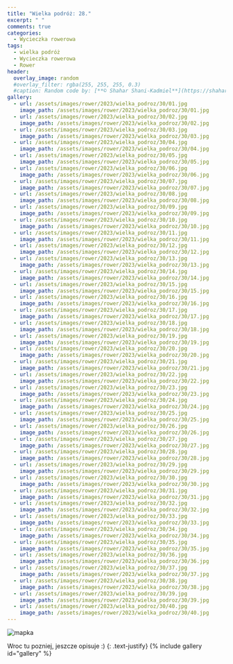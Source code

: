 ```yaml
---
title: "Wielka podróż: 28."
excerpt: " "
comments: true
categories:
  - Wycieczka rowerowa
tags:
  - wielka podróż
  - Wycieczka rowerowa
  - Rower
header:
  overlay_image: random
  #overlay_filter: rgba(255, 255, 255, 0.3)
  #caption: Random code by: [**© Shahar Shani-Kadmiel**](https://shaharkadmiel.github.io)"
gallery:
  - url: /assets/images/rower/2023/wielka_podroz/30/01.jpg
    image_path: /assets/images/rower/2023/wielka_podroz/30/01.jpg
  - url: /assets/images/rower/2023/wielka_podroz/30/02.jpg
    image_path: /assets/images/rower/2023/wielka_podroz/30/02.jpg
  - url: /assets/images/rower/2023/wielka_podroz/30/03.jpg
    image_path: /assets/images/rower/2023/wielka_podroz/30/03.jpg
  - url: /assets/images/rower/2023/wielka_podroz/30/04.jpg
    image_path: /assets/images/rower/2023/wielka_podroz/30/04.jpg
  - url: /assets/images/rower/2023/wielka_podroz/30/05.jpg
    image_path: /assets/images/rower/2023/wielka_podroz/30/05.jpg
  - url: /assets/images/rower/2023/wielka_podroz/30/06.jpg
    image_path: /assets/images/rower/2023/wielka_podroz/30/06.jpg
  - url: /assets/images/rower/2023/wielka_podroz/30/07.jpg
    image_path: /assets/images/rower/2023/wielka_podroz/30/07.jpg
  - url: /assets/images/rower/2023/wielka_podroz/30/08.jpg
    image_path: /assets/images/rower/2023/wielka_podroz/30/08.jpg
  - url: /assets/images/rower/2023/wielka_podroz/30/09.jpg
    image_path: /assets/images/rower/2023/wielka_podroz/30/09.jpg
  - url: /assets/images/rower/2023/wielka_podroz/30/10.jpg
    image_path: /assets/images/rower/2023/wielka_podroz/30/10.jpg
  - url: /assets/images/rower/2023/wielka_podroz/30/11.jpg
    image_path: /assets/images/rower/2023/wielka_podroz/30/11.jpg
  - url: /assets/images/rower/2023/wielka_podroz/30/12.jpg
    image_path: /assets/images/rower/2023/wielka_podroz/30/12.jpg
  - url: /assets/images/rower/2023/wielka_podroz/30/13.jpg
    image_path: /assets/images/rower/2023/wielka_podroz/30/13.jpg
  - url: /assets/images/rower/2023/wielka_podroz/30/14.jpg
    image_path: /assets/images/rower/2023/wielka_podroz/30/14.jpg
  - url: /assets/images/rower/2023/wielka_podroz/30/15.jpg
    image_path: /assets/images/rower/2023/wielka_podroz/30/15.jpg
  - url: /assets/images/rower/2023/wielka_podroz/30/16.jpg
    image_path: /assets/images/rower/2023/wielka_podroz/30/16.jpg
  - url: /assets/images/rower/2023/wielka_podroz/30/17.jpg
    image_path: /assets/images/rower/2023/wielka_podroz/30/17.jpg
  - url: /assets/images/rower/2023/wielka_podroz/30/18.jpg
    image_path: /assets/images/rower/2023/wielka_podroz/30/18.jpg
  - url: /assets/images/rower/2023/wielka_podroz/30/19.jpg
    image_path: /assets/images/rower/2023/wielka_podroz/30/19.jpg
  - url: /assets/images/rower/2023/wielka_podroz/30/20.jpg
    image_path: /assets/images/rower/2023/wielka_podroz/30/20.jpg
  - url: /assets/images/rower/2023/wielka_podroz/30/21.jpg
    image_path: /assets/images/rower/2023/wielka_podroz/30/21.jpg
  - url: /assets/images/rower/2023/wielka_podroz/30/22.jpg
    image_path: /assets/images/rower/2023/wielka_podroz/30/22.jpg
  - url: /assets/images/rower/2023/wielka_podroz/30/23.jpg
    image_path: /assets/images/rower/2023/wielka_podroz/30/23.jpg
  - url: /assets/images/rower/2023/wielka_podroz/30/24.jpg
    image_path: /assets/images/rower/2023/wielka_podroz/30/24.jpg
  - url: /assets/images/rower/2023/wielka_podroz/30/25.jpg
    image_path: /assets/images/rower/2023/wielka_podroz/30/25.jpg
  - url: /assets/images/rower/2023/wielka_podroz/30/26.jpg
    image_path: /assets/images/rower/2023/wielka_podroz/30/26.jpg
  - url: /assets/images/rower/2023/wielka_podroz/30/27.jpg
    image_path: /assets/images/rower/2023/wielka_podroz/30/27.jpg
  - url: /assets/images/rower/2023/wielka_podroz/30/28.jpg
    image_path: /assets/images/rower/2023/wielka_podroz/30/28.jpg
  - url: /assets/images/rower/2023/wielka_podroz/30/29.jpg
    image_path: /assets/images/rower/2023/wielka_podroz/30/29.jpg
  - url: /assets/images/rower/2023/wielka_podroz/30/30.jpg
    image_path: /assets/images/rower/2023/wielka_podroz/30/30.jpg
  - url: /assets/images/rower/2023/wielka_podroz/30/31.jpg
    image_path: /assets/images/rower/2023/wielka_podroz/30/31.jpg
  - url: /assets/images/rower/2023/wielka_podroz/30/32.jpg
    image_path: /assets/images/rower/2023/wielka_podroz/30/32.jpg
  - url: /assets/images/rower/2023/wielka_podroz/30/33.jpg
    image_path: /assets/images/rower/2023/wielka_podroz/30/33.jpg
  - url: /assets/images/rower/2023/wielka_podroz/30/34.jpg
    image_path: /assets/images/rower/2023/wielka_podroz/30/34.jpg
  - url: /assets/images/rower/2023/wielka_podroz/30/35.jpg
    image_path: /assets/images/rower/2023/wielka_podroz/30/35.jpg
  - url: /assets/images/rower/2023/wielka_podroz/30/36.jpg
    image_path: /assets/images/rower/2023/wielka_podroz/30/36.jpg
  - url: /assets/images/rower/2023/wielka_podroz/30/37.jpg
    image_path: /assets/images/rower/2023/wielka_podroz/30/37.jpg
  - url: /assets/images/rower/2023/wielka_podroz/30/38.jpg
    image_path: /assets/images/rower/2023/wielka_podroz/30/38.jpg
  - url: /assets/images/rower/2023/wielka_podroz/30/39.jpg
    image_path: /assets/images/rower/2023/wielka_podroz/30/39.jpg
  - url: /assets/images/rower/2023/wielka_podroz/30/40.jpg
    image_path: /assets/images/rower/2023/wielka_podroz/30/40.jpg
---
```

![mapka](/assets/images/rower/2023/wielka_podroz/30/mapka.png)

Wroc tu pozniej, jeszcze opisuje :)
{: .text-justify}
{% include gallery id="gallery" %}
